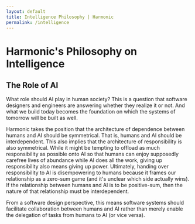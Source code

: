 ```yaml
---
layout: default
title: Intelligence Philosophy | Harmonic
permalink: /intelligence
---
```


# Harmonic's Philosophy on Intelligence

## The Role of AI

What role should AI play in human society? This is a question that software designers and engineers are answering whether they realize it or not. And what we build today becomes the foundation on which the systems of tomorrow will be built as well.

Harmonic takes the position that the architecture of dependence between humans and AI should be symmetrical. That is, humans and AI should be interdependent. This also implies that the architecture of responsibility is also symmetrical. While it might be tempting to offload as much responsibility as possible onto AI so that humans can enjoy supposedly carefree lives of abundance while AI does all the work, giving up responsibility also means giving up power. Ultimately, handing over responsibility to AI is disempowering to humans because it frames our relationship as a zero-sum game (and it's unclear which side actually wins). If the relationship between humans and AI is to be positive-sum, then the nature of that relationship must be interdependent.

From a software design perspective, this means software systems should facilitate collaboration between humans and AI rather than merely enable the delegation of tasks from humans to AI (or vice versa).

